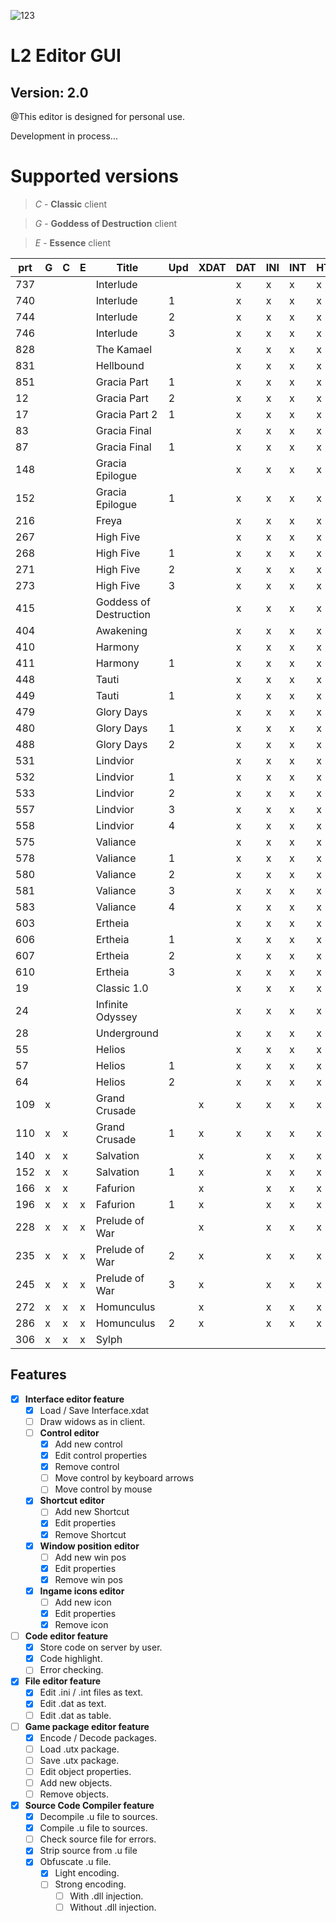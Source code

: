 ![123](http://l2ed.gotdns.ch:99/Uploads/favicon.ico)

# L2 Editor GUI
## Version: 2.0
@This editor is designed for personal use.

Development in process...

# Supported versions
> *C* - **Classic** client

> *G* - **Goddess of Destruction** client

> *E* - **Essence** client

| prt | G | C | E | Title | Upd | XDAT | DAT | INI | INT | HTM | BMP | UTX | U | 
|-----|---|---|---|------------------------------|---|---|---|---|---|---|---|---|---| 
| 737 |   |   |   | Interlude              |   |   | x | x | x | x | x |   | x | 
| 740 |   |   |   | Interlude              | 1 |   | x | x | x | x | x |   | x | 
| 744 |   |   |   | Interlude              | 2 |   | x | x | x | x | x |   | x | 
| 746 |   |   |   | Interlude              | 3 |   | x | x | x | x | x |   | x | 
| 828 |   |   |   | The Kamael             |   |   | x | x | x | x | x |   | x | 
| 831 |   |   |   | Hellbound              |   |   | x | x | x | x | x |   | x | 
| 851 |   |   |   | Gracia Part            | 1 |   | x | x | x | x | x |   | x | 
| 12  |   |   |   | Gracia Part            | 2 |   | x | x | x | x | x |   | x | 
| 17  |   |   |   | Gracia Part 2          | 1 |   | x | x | x | x | x |   | x | 
| 83  |   |   |   | Gracia Final           |   |   | x | x | x | x | x |   | x | 
| 87  |   |   |   | Gracia Final           | 1 |   | x | x | x | x | x |   | x | 
| 148 |   |   |   | Gracia Epilogue        |   |   | x | x | x | x | x |   | x | 
| 152 |   |   |   | Gracia Epilogue        | 1 |   | x | x | x | x | x |   | x | 
| 216 |   |   |   | Freya                  |   |   | x | x | x | x | x |   | x | 
| 267 |   |   |   | High Five              |   |   | x | x | x | x | x |   | x | 
| 268 |   |   |   | High Five              | 1 |   | x | x | x | x | x |   | x | 
| 271 |   |   |   | High Five              | 2 |   | x | x | x | x | x |   | x | 
| 273 |   |   |   | High Five              | 3 |   | x | x | x | x | x |   | x | 
| 415 |   |   |   | Goddess of Destruction |   |   | x | x | x | x | x |   | x | 
| 404 |   |   |   | Awakening              |   |   | x | x | x | x | x |   | x | 
| 410 |   |   |   | Harmony                |   |   | x | x | x | x | x |   | x | 
| 411 |   |   |   | Harmony                | 1 |   | x | x | x | x | x |   | x | 
| 448 |   |   |   | Tauti                  |   |   | x | x | x | x | x |   | x | 
| 449 |   |   |   | Tauti                  | 1 |   | x | x | x | x | x |   | x | 
| 479 |   |   |   | Glory Days             |   |   | x | x | x | x | x |   | x | 
| 480 |   |   |   | Glory Days             | 1 |   | x | x | x | x | x |   | x | 
| 488 |   |   |   | Glory Days             | 2 |   | x | x | x | x | x |   | x | 
| 531 |   |   |   | Lindvior               |   |   | x | x | x | x | x |   | x | 
| 532 |   |   |   | Lindvior               | 1 |   | x | x | x | x | x |   | x | 
| 533 |   |   |   | Lindvior               | 2 |   | x | x | x | x | x |   | x | 
| 557 |   |   |   | Lindvior               | 3 |   | x | x | x | x | x |   | x | 
| 558 |   |   |   | Lindvior               | 4 |   | x | x | x | x | x |   | x | 
| 575 |   |   |   | Valiance               |   |   | x | x | x | x | x |   | x | 
| 578 |   |   |   | Valiance               | 1 |   | x | x | x | x | x |   | x | 
| 580 |   |   |   | Valiance               | 2 |   | x | x | x | x | x |   | x | 
| 581 |   |   |   | Valiance               | 3 |   | x | x | x | x | x |   | x | 
| 583 |   |   |   | Valiance               | 4 |   | x | x | x | x | x |   | x | 
| 603 |   |   |   | Ertheia                |   |   | x | x | x | x | x |   | x | 
| 606 |   |   |   | Ertheia                | 1 |   | x | x | x | x | x |   | x | 
| 607 |   |   |   | Ertheia                | 2 |   | x | x | x | x | x |   | x | 
| 610 |   |   |   | Ertheia                | 3 |   | x | x | x | x | x |   | x | 
| 19  |   |   |   | Classic 1.0            |   |   | x | x | x | x | x |   | x | 
| 24  |   |   |   | Infinite Odyssey       |   |   | x | x | x | x | x |   | x | 
| 28  |   |   |   | Underground            |   |   | x | x | x | x | x |   | x | 
| 55  |   |   |   | Helios                 |   |   | x | x | x | x | x |   | x | 
| 57  |   |   |   | Helios                 | 1 |   | x | x | x | x | x |   | x | 
| 64  |   |   |   | Helios                 | 2 |   | x | x | x | x | x |   | x | 
| 109 | x |   |   | Grand Crusade          |   | x | x | x | x | x | x |   | x | 
| 110 | x | x |   | Grand Crusade          | 1 | x | x | x | x | x | x |   | x | 
| 140 | x | x |   | Salvation              |   | x |   | x | x | x | x |   | x | 
| 152 | x | x |   | Salvation              | 1 | x |   | x | x | x | x |   | x | 
| 166 | x | x |   | Fafurion               |   | x |   | x | x | x | x |   | x | 
| 196 | x | x | x | Fafurion               | 1 | x |   | x | x | x | x |   | x | 
| 228 | x | x | x | Prelude of War         |   | x |   | x | x | x | x |   |   | 
| 235 | x | x | x | Prelude of War         | 2 | x |   | x | x | x | x |   |   | 
| 245 | x | x | x | Prelude of War         | 3 | x |   | x | x | x | x |   |   | 
| 272 | x | x | x | Homunculus             |   | x |   | x | x | x | x |   |   | 
| 286 | x | x | x | Homunculus             | 2 | x |   | x | x | x | x |   |   | 
| 306 | x | x | x | Sylph                  |   |   |   |   |   |   |   |   |   | 


## Features

- [x] **Interface editor feature**
  - [x] Load / Save Interface.xdat
  - [ ] Draw widows as in client.
  - [ ] **Control editor**
    - [x] Add new control
    - [x] Edit control properties
    - [x] Remove control
    - [ ] Move control by keyboard arrows
    - [ ] Move control by mouse
  - [x] **Shortcut editor**
    - [ ] Add new Shortcut
    - [x] Edit properties
    - [x] Remove Shortcut
  - [x] **Window position editor**
    - [ ] Add new win pos
    - [x] Edit properties
    - [x] Remove win pos
  - [x] **Ingame icons editor**
    - [ ] Add new icon
    - [x] Edit properties
    - [x] Remove icon
- [ ] **Code editor feature**
  - [x] Store code on server by user.
  - [x] Code highlight.
  - [ ] Error checking.
- [x] **File editor feature**
  - [x] Edit .ini / .int files as text.
  - [x] Edit .dat as text.
  - [ ] Edit .dat as table.
- [ ] **Game package editor feature**
  - [x] Encode / Decode packages.
  - [ ] Load .utx package.
  - [ ] Save .utx package.
  - [ ] Edit object properties.
  - [ ] Add new objects.
  - [ ] Remove objects.
- [x] **Source Code Compiler feature**
  - [x] Decompile .u file to sources.
  - [x] Compile .u file to sources.
  - [ ] Check source file for errors.
  - [x] Strip source from .u file
  - [x] Obfuscate .u file.
    - [x] Light encoding.
    - [ ] Strong encoding.
      - [ ] With .dll injection.
      - [ ] Without .dll injection.
